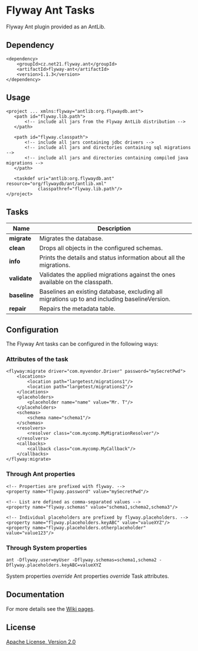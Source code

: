 #  Flyway Ant Tasks

Flyway Ant plugin provided as an AntLib.

## Dependency

```
<dependency>
    <groupId>cz.net21.flyway.ant</groupId>
    <artifactId>flyway-ant</artifactId>
    <version>1.1.3</version>
</dependency>
```

## Usage

```
<project ... xmlns:flyway="antlib:org.flywaydb.ant">
   <path id="flyway.lib.path">
       <!-- include all jars from the Flyway AntLib distribution -->
   </path>

   <path id="flyway.classpath">
       <!-- include all jars containing jdbc drivers -->
       <!-- include all jars and directories containing sql migrations -->
       <!-- include all jars and directories containing compiled java migrations -->
   </path>

   <taskdef uri="antlib:org.flywaydb.ant" resource="org/flywaydb/ant/antlib.xml"
            classpathref="flyway.lib.path"/>
</project>
```

## Tasks

| Name           | Description | 
| -------------- | ------------|
| **migrate**    | Migrates the database. |
| **clean**      | Drops all objects in the configured schemas. |
| **info**       | Prints the details and status information about all the migrations. |
| **validate**   | Validates the applied migrations against the ones available on the classpath. |
| **baseline**   | Baselines an existing database, excluding all migrations up to and including baselineVersion. |
| **repair**     | Repairs the metadata table. |

## Configuration

The Flyway Ant tasks can be configured in the following ways:

### Attributes of the task

```
<flyway:migrate driver="com.myvendor.Driver" password="mySecretPwd">
    <locations>
        <location path="largetest/migrations1"/>
        <location path="largetest/migrations2"/>
    </locations>
    <placeholders>
        <placeholder name="name" value="Mr. T"/>
    </placeholders>
    <schemas>
        <schema name="schema1"/>
    </schemas>
    <resolvers>
        <resolver class="com.mycomp.MyMigrationResolver"/>
    </resolvers>
    <callbacks>
        <callback class="com.mycomp.MyCallback"/>
    </callbacks>
</flyway:migrate>
```

### Through Ant properties

```
<!-- Properties are prefixed with flyway. -->
<property name="flyway.password" value="mySecretPwd"/>

<!-- List are defined as comma-separated values -->
<property name="flyway.schemas" value="schema1,schema2,schema3"/>

<!-- Individual placeholders are prefixed by flyway.placeholders. -->
<property name="flyway.placeholders.keyABC" value="valueXYZ"/>
<property name="flyway.placeholders.otherplaceholder" value="value123"/>
```

### Through System properties

```
ant -Dflyway.user=myUser -Dflyway.schemas=schema1,schema2 -Dflyway.placeholders.keyABC=valueXYZ
```

System properties *override* Ant properties *override* Task attributes.

## Documentation 

For more details see the [Wiki pages](https://github.com/flyway/flyway-ant/wiki).

## License

[Apache License, Version 2.0](http://www.apache.org/licenses/LICENSE-2.0)
